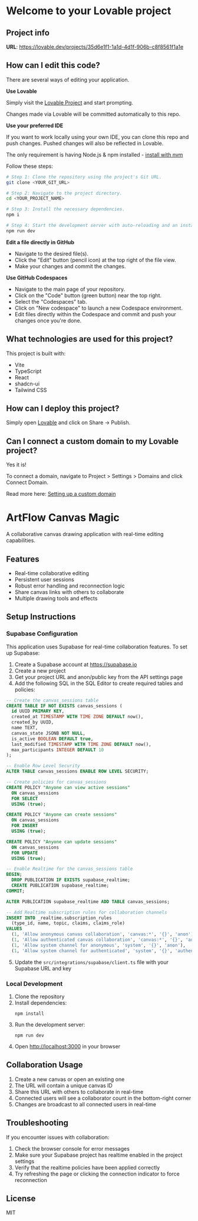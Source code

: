 # Welcome to your Lovable project

## Project info

**URL**: https://lovable.dev/projects/35d6e1f1-1a1d-4d1f-906b-c8f8561f1a1e

## How can I edit this code?

There are several ways of editing your application.

**Use Lovable**

Simply visit the [Lovable Project](https://lovable.dev/projects/35d6e1f1-1a1d-4d1f-906b-c8f8561f1a1e) and start prompting.

Changes made via Lovable will be committed automatically to this repo.

**Use your preferred IDE**

If you want to work locally using your own IDE, you can clone this repo and push changes. Pushed changes will also be reflected in Lovable.

The only requirement is having Node.js & npm installed - [install with nvm](https://github.com/nvm-sh/nvm#installing-and-updating)

Follow these steps:

```sh
# Step 1: Clone the repository using the project's Git URL.
git clone <YOUR_GIT_URL>

# Step 2: Navigate to the project directory.
cd <YOUR_PROJECT_NAME>

# Step 3: Install the necessary dependencies.
npm i

# Step 4: Start the development server with auto-reloading and an instant preview.
npm run dev
```

**Edit a file directly in GitHub**

- Navigate to the desired file(s).
- Click the "Edit" button (pencil icon) at the top right of the file view.
- Make your changes and commit the changes.

**Use GitHub Codespaces**

- Navigate to the main page of your repository.
- Click on the "Code" button (green button) near the top right.
- Select the "Codespaces" tab.
- Click on "New codespace" to launch a new Codespace environment.
- Edit files directly within the Codespace and commit and push your changes once you're done.

## What technologies are used for this project?

This project is built with:

- Vite
- TypeScript
- React
- shadcn-ui
- Tailwind CSS

## How can I deploy this project?

Simply open [Lovable](https://lovable.dev/projects/35d6e1f1-1a1d-4d1f-906b-c8f8561f1a1e) and click on Share -> Publish.

## Can I connect a custom domain to my Lovable project?

Yes it is!

To connect a domain, navigate to Project > Settings > Domains and click Connect Domain.

Read more here: [Setting up a custom domain](https://docs.lovable.dev/tips-tricks/custom-domain#step-by-step-guide)

# ArtFlow Canvas Magic

A collaborative canvas drawing application with real-time editing capabilities.

## Features

- Real-time collaborative editing
- Persistent user sessions
- Robust error handling and reconnection logic
- Share canvas links with others to collaborate
- Multiple drawing tools and effects

## Setup Instructions

### Supabase Configuration

This application uses Supabase for real-time collaboration features. To set up Supabase:

1. Create a Supabase account at https://supabase.io
2. Create a new project
3. Get your project URL and anon/public key from the API settings page
4. Add the following SQL in the SQL Editor to create required tables and policies:

```sql
-- Create the canvas_sessions table
CREATE TABLE IF NOT EXISTS canvas_sessions (
  id UUID PRIMARY KEY,
  created_at TIMESTAMP WITH TIME ZONE DEFAULT now(),
  created_by UUID,
  name TEXT,
  canvas_state JSONB NOT NULL,
  is_active BOOLEAN DEFAULT true,
  last_modified TIMESTAMP WITH TIME ZONE DEFAULT now(),
  max_participants INTEGER DEFAULT 10
);

-- Enable Row Level Security
ALTER TABLE canvas_sessions ENABLE ROW LEVEL SECURITY;

-- Create policies for canvas_sessions
CREATE POLICY "Anyone can view active sessions" 
  ON canvas_sessions 
  FOR SELECT 
  USING (true);

CREATE POLICY "Anyone can create sessions" 
  ON canvas_sessions 
  FOR INSERT 
  USING (true);

CREATE POLICY "Anyone can update sessions" 
  ON canvas_sessions 
  FOR UPDATE 
  USING (true);

-- Enable Realtime for the canvas_sessions table
BEGIN;
  DROP PUBLICATION IF EXISTS supabase_realtime;
  CREATE PUBLICATION supabase_realtime;
COMMIT;

ALTER PUBLICATION supabase_realtime ADD TABLE canvas_sessions;

-- Add Realtime subscription rules for collaboration channels
INSERT INTO _realtime.subscription_rules
  (type_id, name, topic, claims, claims_role)
VALUES
  (1, 'Allow anonymous canvas collaboration', 'canvas:*', '{}', 'anon'),
  (1, 'Allow authenticated canvas collaboration', 'canvas:*', '{}', 'authenticated'),
  (1, 'Allow system channel for anonymous', 'system', '{}', 'anon'),
  (1, 'Allow system channel for authenticated', 'system', '{}', 'authenticated');
```

5. Update the `src/integrations/supabase/client.ts` file with your Supabase URL and key

### Local Development

1. Clone the repository
2. Install dependencies:
   ```
   npm install
   ```
3. Run the development server:
   ```
   npm run dev
   ```
4. Open [http://localhost:3000](http://localhost:3000) in your browser

## Collaboration Usage

1. Create a new canvas or open an existing one
2. The URL will contain a unique canvas ID
3. Share this URL with others to collaborate in real-time
4. Connected users will see a collaborator count in the bottom-right corner
5. Changes are broadcast to all connected users in real-time

## Troubleshooting

If you encounter issues with collaboration:

1. Check the browser console for error messages
2. Make sure your Supabase project has realtime enabled in the project settings
3. Verify that the realtime policies have been applied correctly
4. Try refreshing the page or clicking the connection indicator to force reconnection

## License

MIT
